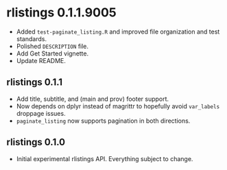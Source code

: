 # rlistings 0.1.1.9005
 * Added `test-paginate_listing.R` and improved file organization and test 
   standards.
 * Polished `DESCRIPTION` file.
 * Add Get Started vignette.
 * Update README.

## rlistings 0.1.1
 * Add title, subtitle, and (main and prov) footer support.
 * Now depends on dplyr instead of magrittr to hopefully avoid `var_labels` droppage issues.
 * `paginate_listing` now supports pagination in both directions.

## rlistings 0.1.0
 * Initial experimental rlistings API. Everything subject to change.
